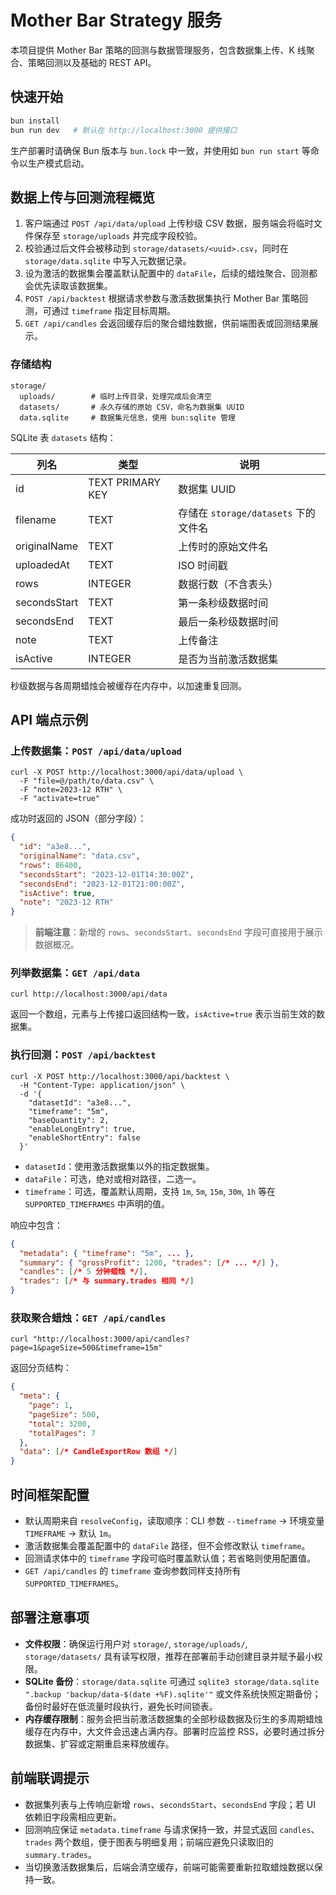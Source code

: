 # Mother Bar Strategy 服务

本项目提供 Mother Bar 策略的回测与数据管理服务，包含数据集上传、K 线聚合、策略回测以及基础的 REST API。

## 快速开始

```bash
bun install
bun run dev   # 默认在 http://localhost:3000 提供接口
```

生产部署时请确保 Bun 版本与 `bun.lock` 中一致，并使用如 `bun run start` 等命令以生产模式启动。

## 数据上传与回测流程概览

1. 客户端通过 `POST /api/data/upload` 上传秒级 CSV 数据，服务端会将临时文件保存至 `storage/uploads` 并完成字段校验。
2. 校验通过后文件会被移动到 `storage/datasets/<uuid>.csv`，同时在 `storage/data.sqlite` 中写入元数据记录。
3. 设为激活的数据集会覆盖默认配置中的 `dataFile`，后续的蜡烛聚合、回测都会优先读取该数据集。
4. `POST /api/backtest` 根据请求参数与激活数据集执行 Mother Bar 策略回测，可通过 `timeframe` 指定目标周期。
5. `GET /api/candles` 会返回缓存后的聚合蜡烛数据，供前端图表或回测结果展示。

### 存储结构

```
storage/
  uploads/        # 临时上传目录，处理完成后会清空
  datasets/       # 永久存储的原始 CSV，命名为数据集 UUID
  data.sqlite     # 数据集元信息，使用 bun:sqlite 管理
```

SQLite 表 `datasets` 结构：

| 列名 | 类型 | 说明 |
|------|------|------|
| id | TEXT PRIMARY KEY | 数据集 UUID |
| filename | TEXT | 存储在 `storage/datasets` 下的文件名 |
| originalName | TEXT | 上传时的原始文件名 |
| uploadedAt | TEXT | ISO 时间戳 |
| rows | INTEGER | 数据行数（不含表头） |
| secondsStart | TEXT | 第一条秒级数据时间 |
| secondsEnd | TEXT | 最后一条秒级数据时间 |
| note | TEXT | 上传备注 |
| isActive | INTEGER | 是否为当前激活数据集 |

秒级数据与各周期蜡烛会被缓存在内存中，以加速重复回测。

## API 端点示例

### 上传数据集：`POST /api/data/upload`

```
curl -X POST http://localhost:3000/api/data/upload \
  -F "file=@/path/to/data.csv" \
  -F "note=2023-12 RTH" \
  -F "activate=true"
```

成功时返回的 JSON（部分字段）：

```json
{
  "id": "a3e8...",
  "originalName": "data.csv",
  "rows": 86400,
  "secondsStart": "2023-12-01T14:30:00Z",
  "secondsEnd": "2023-12-01T21:00:00Z",
  "isActive": true,
  "note": "2023-12 RTH"
}
```

> **前端注意**：新增的 `rows`、`secondsStart`、`secondsEnd` 字段可直接用于展示数据概况。

### 列举数据集：`GET /api/data`

```
curl http://localhost:3000/api/data
```

返回一个数组，元素与上传接口返回结构一致，`isActive=true` 表示当前生效的数据集。

### 执行回测：`POST /api/backtest`

```
curl -X POST http://localhost:3000/api/backtest \
  -H "Content-Type: application/json" \
  -d '{
    "datasetId": "a3e8...",
    "timeframe": "5m",
    "baseQuantity": 2,
    "enableLongEntry": true,
    "enableShortEntry": false
  }'
```

- `datasetId`：使用激活数据集以外的指定数据集。
- `dataFile`：可选，绝对或相对路径，二选一。
- `timeframe`：可选，覆盖默认周期，支持 `1m`, `5m`, `15m`, `30m`, `1h` 等在 `SUPPORTED_TIMEFRAMES` 中声明的值。

响应中包含：

```json
{
  "metadata": { "timeframe": "5m", ... },
  "summary": { "grossProfit": 1200, "trades": [/* ... */] },
  "candles": [/* 5 分钟蜡烛 */],
  "trades": [/* 与 summary.trades 相同 */]
}
```

### 获取聚合蜡烛：`GET /api/candles`

```
curl "http://localhost:3000/api/candles?page=1&pageSize=500&timeframe=15m"
```

返回分页结构：

```json
{
  "meta": {
    "page": 1,
    "pageSize": 500,
    "total": 3200,
    "totalPages": 7
  },
  "data": [/* CandleExportRow 数组 */]
}
```

## 时间框架配置

- 默认周期来自 `resolveConfig`，读取顺序：CLI 参数 `--timeframe` → 环境变量 `TIMEFRAME` → 默认 `1m`。
- 激活数据集会覆盖配置中的 `dataFile` 路径，但不会修改默认 `timeframe`。
- 回测请求体中的 `timeframe` 字段可临时覆盖默认值；若省略则使用配置值。
- `GET /api/candles` 的 `timeframe` 查询参数同样支持所有 `SUPPORTED_TIMEFRAMES`。

## 部署注意事项

- **文件权限**：确保运行用户对 `storage/`, `storage/uploads/`, `storage/datasets/` 具有读写权限，推荐在部署前手动创建目录并赋予最小权限。
- **SQLite 备份**：`storage/data.sqlite` 可通过 `sqlite3 storage/data.sqlite ".backup 'backup/data-$(date +%F).sqlite'"` 或文件系统快照定期备份；备份时最好在低流量时段执行，避免长时间锁表。
- **内存缓存限制**：服务会把当前激活数据集的全部秒级数据及衍生的多周期蜡烛缓存在内存中，大文件会迅速占满内存。部署时应监控 RSS，必要时通过拆分数据集、扩容或定期重启来释放缓存。

## 前端联调提示

- 数据集列表与上传响应新增 `rows`、`secondsStart`、`secondsEnd` 字段；若 UI 依赖旧字段需相应更新。
- 回测响应保证 `metadata.timeframe` 与请求保持一致，并显式返回 `candles`、`trades` 两个数组，便于图表与明细复用；前端应避免只读取旧的 `summary.trades`。
- 当切换激活数据集后，后端会清空缓存，前端可能需要重新拉取蜡烛数据以保持一致。
